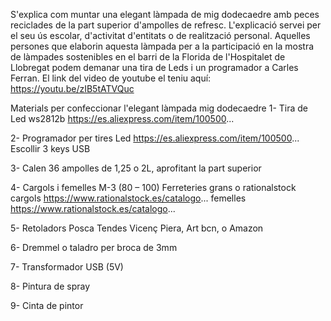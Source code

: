 S'explica com muntar una  elegant làmpada de mig dodecaedre amb peces reciclades de la part superior d'ampolles de refresc. L'explicació servei per el seu ús escolar, d'activitat d'entitats o de realització personal. Aquelles persones que elaborin aquesta làmpada per a la participació en la mostra de làmpades sostenibles en el barri de la Florida de l'Hospitalet de Llobregat podem demanar una tira de Leds i un programador a Carles Ferran. 
El link del video de youtube el teniu aquí:
https://youtu.be/zIB5tATVQuc

Materials per confeccionar l'elegant làmpada mig dodecaedre
 1- Tira de Led ws2812b https://es.aliexpress.com/item/100500... 

2- Programador per tires Led https://es.aliexpress.com/item/100500... Escollir 3 keys USB 

3- Calen 36 ampolles de 1,25 o 2L, aprofitant la part superior 

4- Cargols i femelles M-3 (80 – 100) Ferreteries grans o rationalstock cargols https://www.rationalstock.es/catalogo... femelles https://www.rationalstock.es/catalogo... 

5- Retoladors Posca Tendes Vicenç Piera, Art bcn, o Amazon 

6- Dremmel o taladro per broca de 3mm 

7- Transformador USB (5V) 

8- Pintura de spray 

9- Cinta de pintor
